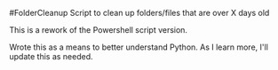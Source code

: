 #FolderCleanup 
Script to clean up folders/files that are over X days old

This is a rework of the Powershell script version.

Wrote this as a means to better understand Python.
As I learn more, I'll update this as needed.
